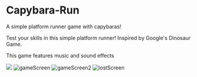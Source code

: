# Capybara-Run
A simple platform runner game with capybaras!

Test your skills in this simple platform runner! 
Inspired by Google's Dinosaur Game. 

This game features music and sound effects

![](https://github.com/walson6/Capybara-Run/CapyRun.gif)
![gameScreen](https://github.com/walson6/Capybara-Run/assets/107653516/ed13d2a3-a3e8-43f8-acd4-baae5ef003bf)
![gameScreen2](https://github.com/walson6/Capybara-Run/assets/107653516/5900995c-817c-4ec0-8d4b-080f42ba6ed7)
![lostScreen](https://github.com/walson6/Capybara-Run/assets/107653516/3d2f71cb-c815-47f2-bd9e-4e809f6db26e)
